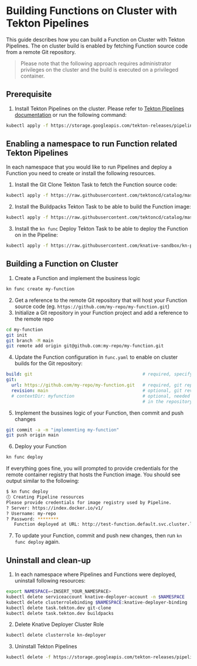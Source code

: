 # Building Functions on Cluster with Tekton Pipelines

This guide describes how you can build a Function on Cluster with Tekton Pipelines. The on cluster build is enabled by fetching Function source code from a remote Git repository.

> Please note that the following approach requires administrator privileges on the cluster and the build is executed on a privileged container.

## Prerequisite
1. Install Tekton Pipelines on the cluster. Please refer to [Tekton Pipelines documentation](https://github.com/tektoncd/pipeline/blob/main/docs/install.md) or run the following command:
```bash
kubectl apply -f https://storage.googleapis.com/tekton-releases/pipeline/latest/release.yaml
```

## Enabling a namespace to run Function related Tekton Pipelines
In each namespace that you would like to run Pipelines and deploy a Function you need to create or install the following resources.
1. Install the Git Clone Tekton Task to fetch the Function source code:
```bash
kubectl apply -f https://raw.githubusercontent.com/tektoncd/catalog/master/task/git-clone/0.4/git-clone.yaml
```
2. Install the Buildpacks Tekton Task to be able to build the Function image:
```bash
kubectl apply -f https://raw.githubusercontent.com/tektoncd/catalog/master/task/buildpacks/0.3/buildpacks.yaml
```
3. Install the `kn func` Deploy Tekton Task to be able to deploy the Function on in the Pipeline:
```bash
kubectl apply -f https://raw.githubusercontent.com/knative-sandbox/kn-plugin-func/main/pipelines/resources/tekton/task/func-deploy/0.1/func-deploy.yaml
```

## Building a Function on Cluster
1. Create a Function and implement the business logic
```bash
kn func create my-function
```
2. Get a reference to the remote Git repository that will host your Function source code (eg. `https://github.com/my-repo/my-function.git`)
3. Initialize a Git repository in your Function project and add a reference to the remote repo
```bash
cd my-function
git init
git branch -M main
git remote add origin git@github.com:my-repo/my-function.git
```
4. Update the Function configuration in `func.yaml` to enable on cluster builds for the Git repository:
```yaml
build: git                                          # required, specify `git` build type
git:
  url: https://github.com/my-repo/my-function.git   # required, git repository with the function source code
  revision: main                                    # optional, git revision to be used (branch, tag, commit)
  # contextDir: myfunction                          # optional, needed only if the function is not located
                                                    # in the repository root folder
```
5. Implement the bussines logic of your Function, then commit and push changes
```bash
git commit -a -m "implementing my-function"
git push origin main
```
6. Deploy your Function
```bash
kn func deploy
```
If everything goes fine, you will prompted to provide credentials for the remote container registry that hosts the Function image. You should see output similar to the following:
```bash
$ kn func deploy
🕕 Creating Pipeline resources
Please provide credentials for image registry used by Pipeline.
? Server: https://index.docker.io/v1/
? Username: my-repo
? Password: ********
   Function deployed at URL: http://test-function.default.svc.cluster.local
```

7. To update your Function, commit and push new changes, then run `kn func deploy` again.

## Uninstall and clean-up
1. In each namespace where Pipelines and Functions were deployed, uninstall following resources:
```bash
export NAMESPACE=<INSERT_YOUR_NAMESPACE>
kubectl delete serviceaccount knative-deployer-account -n $NAMESPACE
kubectl delete clusterrolebinding $NAMESPACE:knative-deployer-binding
kubectl delete task.tekton.dev git-clone
kubectl delete task.tekton.dev buildpacks
```
2. Delete Knative Deployer Cluster Role
```bash
kubectl delete clusterrole kn-deployer
```
3. Uninstall Tekton Pipelines
```bash
kubectl delete -f https://storage.googleapis.com/tekton-releases/pipeline/latest/release.yaml
```
